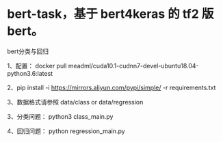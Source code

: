 # bert-task，基于 bert4keras 的 tf2 版bert。
bert分类与回归

1、配置：
docker pull meadml/cuda10.1-cudnn7-devel-ubuntu18.04-python3.6:latest

2、pip install -i https://mirrors.aliyun.com/pypi/simple/ -r requirements.txt

3、数据格式请参照 data/class or data/regression

3、分类问题：
    python3 class_main.py

4、回归问题：
    python regression_main.py

